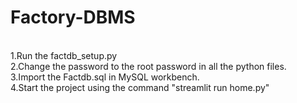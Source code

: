 # Factory-DBMS
<br>
1.Run the factdb_setup.py<br>
2.Change the password to the root password in all the python files.<br>
3.Import the Factdb.sql in MySQL workbench.<br>
4.Start the project using the command "streamlit run home.py"

